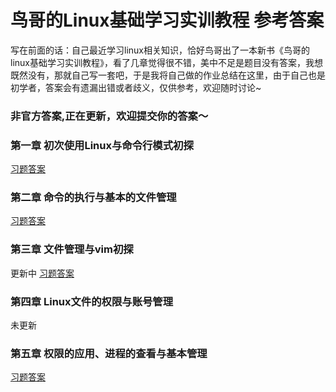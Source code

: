 鸟哥的Linux基础学习实训教程 参考答案
===

写在前面的话：自己最近学习linux相关知识，恰好鸟哥出了一本新书《鸟哥的linux基础学习实训教程》，看了几章觉得很不错，美中不足是题目没有答案，我想既然没有，那就自己写一套吧，于是我将自己做的作业总结在这里，由于自己也是初学者，答案会有遗漏出错或者歧义，仅供参考，欢迎随时讨论~

### 非官方答案,正在更新，欢迎提交你的答案～

### 第一章 初次使用Linux与命令行模式初探
[习题答案](./chapter1/answers.md)

### 第二章 命令的执行与基本的文件管理
[习题答案](./chapter2/answers.md)

### 第三章 文件管理与vim初探
更新中
[习题答案](./chapter3/answers.md)

### 第四章 Linux文件的权限与账号管理
未更新

### 第五章 权限的应用、进程的查看与基本管理

[习题答案](./chapter5/answers.md)